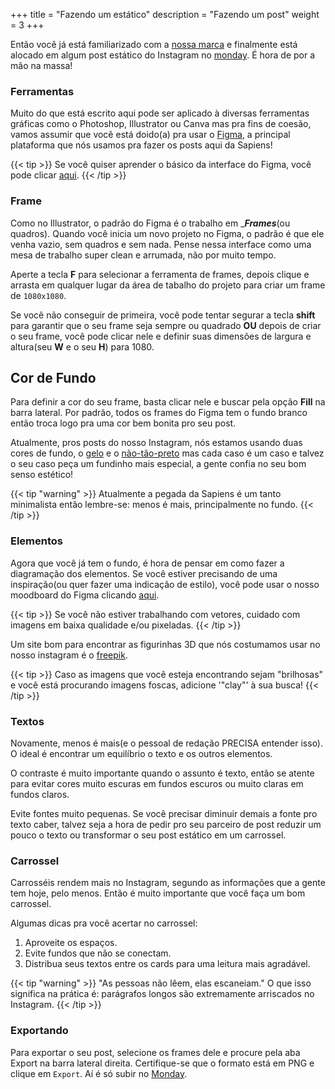 +++
title = "Fazendo um estático"
description = "Fazendo um post"
weight = 3
+++

Então você já está familiarizado com a [nossa marca](../a-marca) e finalmente está alocado em algum post estático do Instagram no [monday](https://sapienstj.monday.com). É hora de por a mão na massa!

### Ferramentas

Muito do que está escrito aqui pode ser aplicado à diversas ferramentas gráficas como o Photoshop, Illustrator ou Canva mas pra fins de coesão, vamos assumir que você está doido(a) pra usar o [Figma](https://www.figma.com), a principal plataforma que nós usamos pra fazer os posts aqui da Sapiens!

{{< tip  >}}
Se você quiser aprender o básico da interface do Figma, você pode clicar [aqui](../figma/#tutorial).
{{< /tip >}}

### Frame

Como no Illustrator, o padrão do Figma é o trabalho em ___*Frames*__(ou quadros). Quando você inicia um novo projeto no Figma, o padrão é que ele venha vazio, sem quadros e sem nada. Pense nessa interface como uma mesa de trabalho super clean e arrumada, não por muito tempo.

Aperte a tecla **F** para selecionar a ferramenta de frames, depois clique e arrasta em qualquer lugar da área de tabalho do projeto para criar um frame de `1080x1080`.

Se você não conseguir de primeira, você pode tentar segurar a tecla **shift** para garantir que o seu frame seja sempre ou quadrado **OU** depois de criar o seu frame, você pode clicar nele e definir suas dimensões de largura e altura(seu **W** e o seu **H**) para 1080.

## Cor de Fundo

Para definir a cor do seu frame, basta clicar nele e buscar pela opção **Fill** na barra lateral. Por padrão, todos os frames do Figma tem o fundo branco então troca logo pra uma cor bem bonita pro seu post.

Atualmente, pros posts do nosso Instagram, nós estamos usando duas cores de fundo, o [gelo](../a-marca#as-cores) e o [não-tão-preto](../a-marca#as-cores) mas cada caso é um caso e talvez o seu caso peça um fundinho mais especial, a gente confia no seu bom senso estético!

{{< tip "warning"  >}}
Atualmente a pegada da Sapiens é um tanto minimalista então lembre-se: menos é mais, principalmente no fundo.
{{< /tip >}}

### Elementos

Agora que você já tem o fundo, é hora de pensar em como fazer a diagramação dos elementos. Se você estiver precisando de uma inspiração(ou quer fazer uma indicação de estilo), você pode usar o nosso moodboard do Figma clicando [aqui](https://www.figma.com/file/Y2yM4nu8nDALl0CwFXc5yC/Moodboard?node-id=0%3A1).

{{< tip  >}}
Se você não estiver trabalhando com vetores, cuidado com imagens em baixa qualidade e/ou pixeladas.
{{< /tip >}}

Um site bom para encontrar as figurinhas 3D que nós costumamos usar no nosso instagram é o [freepik](https://www.freepik.com/).

{{< tip >}}
Caso as imagens que você esteja encontrando sejam "brilhosas" e você está procurando imagens foscas, adicione '"clay"' à sua busca!
{{< /tip >}}

### Textos

Novamente, menos é mais(e o pessoal de redação PRECISA entender isso). O ideal é encontrar um equilíbrio o texto e os outros elementos. 

O contraste é muito importante quando o assunto é texto, então se atente para evitar cores muito escuras em fundos escuros ou muito claras em fundos claros.

Evite fontes muito pequenas. Se você precisar diminuir demais a fonte pro texto caber, talvez seja a hora de pedir pro seu parceiro de post reduzir um pouco o texto ou transformar o seu post estático em um carrossel.

### Carrossel

Carrosséis rendem mais no Instagram, segundo as informações que a gente tem hoje, pelo menos. Então é muito importante que você faça um bom carrossel.

Algumas dicas pra você acertar no carrossel:
1. Aproveite os espaços.
2. Evite fundos que não se conectam.
3. Distribua seus textos entre os cards para uma leitura mais agradável.

{{< tip "warning" >}}
"As pessoas não lêem, elas escaneiam." O que isso significa na prática é: parágrafos longos são extremamente arriscados no Instagram.
{{< /tip >}}

### Exportando

Para exportar o seu post, selecione os frames dele e procure pela aba Export na barra lateral direita. Certifique-se que o formato está em PNG e clique em `Export`. Aí é só subir no [Monday](https://sapienstj.monday.com).